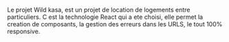 
Le projet Wild kasa, est un projet de location de logements entre particuliers.
C est la technologie React qui a ete choisi, elle permet la creation de composants, 
la gestion des erreurs dans les URLS, le tout 100% responsive.
```
